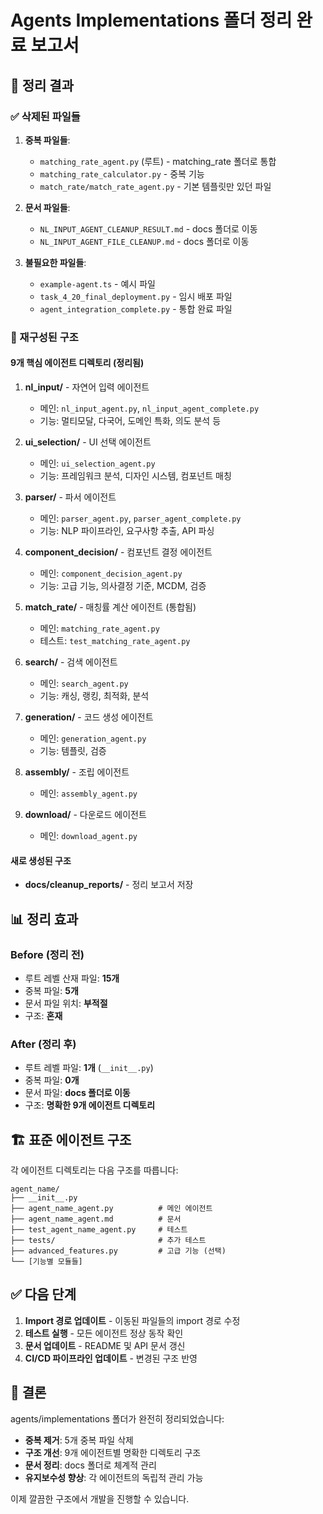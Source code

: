 # Agents Implementations 폴더 정리 완료 보고서

## 🎯 정리 결과

### ✅ 삭제된 파일들
1. **중복 파일들**:
   - `matching_rate_agent.py` (루트) - matching_rate 폴더로 통합
   - `matching_rate_calculator.py` - 중복 기능
   - `match_rate/match_rate_agent.py` - 기본 템플릿만 있던 파일

2. **문서 파일들**:
   - `NL_INPUT_AGENT_CLEANUP_RESULT.md` - docs 폴더로 이동
   - `NL_INPUT_AGENT_FILE_CLEANUP.md` - docs 폴더로 이동

3. **불필요한 파일들**:
   - `example-agent.ts` - 예시 파일
   - `task_4_20_final_deployment.py` - 임시 배포 파일
   - `agent_integration_complete.py` - 통합 완료 파일

### 📁 재구성된 구조

#### 9개 핵심 에이전트 디렉토리 (정리됨)
1. **nl_input/** - 자연어 입력 에이전트
   - 메인: `nl_input_agent.py`, `nl_input_agent_complete.py`
   - 기능: 멀티모달, 다국어, 도메인 특화, 의도 분석 등

2. **ui_selection/** - UI 선택 에이전트
   - 메인: `ui_selection_agent.py`
   - 기능: 프레임워크 분석, 디자인 시스템, 컴포넌트 매칭

3. **parser/** - 파서 에이전트
   - 메인: `parser_agent.py`, `parser_agent_complete.py`
   - 기능: NLP 파이프라인, 요구사항 추출, API 파싱

4. **component_decision/** - 컴포넌트 결정 에이전트
   - 메인: `component_decision_agent.py`
   - 기능: 고급 기능, 의사결정 기준, MCDM, 검증

5. **match_rate/** - 매칭률 계산 에이전트 (통합됨)
   - 메인: `matching_rate_agent.py`
   - 테스트: `test_matching_rate_agent.py`

6. **search/** - 검색 에이전트
   - 메인: `search_agent.py`
   - 기능: 캐싱, 랭킹, 최적화, 분석

7. **generation/** - 코드 생성 에이전트
   - 메인: `generation_agent.py`
   - 기능: 템플릿, 검증

8. **assembly/** - 조립 에이전트
   - 메인: `assembly_agent.py`

9. **download/** - 다운로드 에이전트
   - 메인: `download_agent.py`

#### 새로 생성된 구조
- **docs/cleanup_reports/** - 정리 보고서 저장

## 📊 정리 효과

### Before (정리 전)
- 루트 레벨 산재 파일: **15개**
- 중복 파일: **5개**
- 문서 파일 위치: **부적절**
- 구조: **혼재**

### After (정리 후)
- 루트 레벨 파일: **1개** (`__init__.py`)
- 중복 파일: **0개**
- 문서 파일: **docs 폴더로 이동**
- 구조: **명확한 9개 에이전트 디렉토리**

## 🏗️ 표준 에이전트 구조

각 에이전트 디렉토리는 다음 구조를 따릅니다:

```
agent_name/
├── __init__.py
├── agent_name_agent.py          # 메인 에이전트
├── agent_name_agent.md          # 문서
├── test_agent_name_agent.py     # 테스트
├── tests/                       # 추가 테스트
├── advanced_features.py         # 고급 기능 (선택)
└── [기능별 모듈들]
```

## ✅ 다음 단계

1. **Import 경로 업데이트** - 이동된 파일들의 import 경로 수정
2. **테스트 실행** - 모든 에이전트 정상 동작 확인
3. **문서 업데이트** - README 및 API 문서 갱신
4. **CI/CD 파이프라인 업데이트** - 변경된 구조 반영

## 🎉 결론

agents/implementations 폴더가 완전히 정리되었습니다:
- **중복 제거**: 5개 중복 파일 삭제
- **구조 개선**: 9개 에이전트별 명확한 디렉토리 구조
- **문서 정리**: docs 폴더로 체계적 관리
- **유지보수성 향상**: 각 에이전트의 독립적 관리 가능

이제 깔끔한 구조에서 개발을 진행할 수 있습니다.